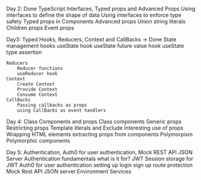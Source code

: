 Day 2: Done
    TypeScript Interfaces, Typed props and Advanced Props
        Using interfaces to define the shape of data
        Using interfaces to enforce type safety
        Typed props in Components
    Advanced props
        Union string literals
        Children props
        Event props

Day3: Typed Hooks, Reducers, Context and CallBacks -> Done
    State management hooks
        useState hook
        useState future value hook
        useState type assertion

    Reducers
        Reducer functions
        useReducer hook
    Context
        Create Context
        Provide Context
        Consume Context
    CallBacks
        Passing callbacks as props
        using CallBacks as event handlers

Day 4: Class Components and props
    Class components
        Generic props
        Restricting props
        Template literals and Exclude
    Interesting use of props
        Wrapping HTML elements
        extracting props from components
    Polymorpism
        Polymorphic components

Day 5: Authentication, Auth0 for user authentication, Mock REST API JSON Server
    Authentication fundamentals
        what is it for?
        JWT
        Session storage for JWT
    Auth0 for user authentication
        setting up
        login
        sign up
        route protection
    Mock Rest API
        JSON server
        Environment
        Services

           
